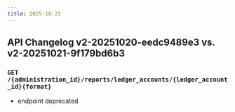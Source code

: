 ```yaml
---
title: 2025-10-21
---
```



## API Changelog v2-20251020-eedc9489e3 vs. v2-20251021-9f179bd6b3

### `GET /{administration_id}/reports/ledger_accounts/{ledger_account_id}{format}`
-  endpoint deprecated
